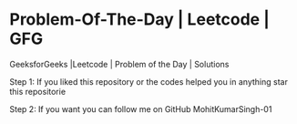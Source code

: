 # Problem-Of-The-Day | Leetcode | GFG
GeeksforGeeks |Leetcode | Problem of the Day | Solutions

Step 1: If you liked this repository or the codes helped you in anything star this repositorie

Step 2: If you want you can follow me on GitHub MohitKumarSingh-01

